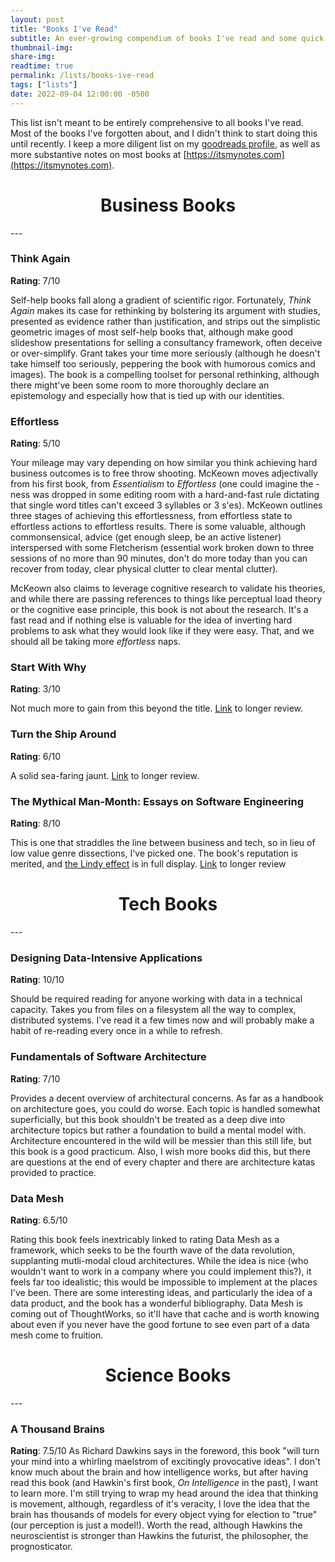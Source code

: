 ```yaml
---
layout: post
title: "Books I've Read"
subtitle: An ever-growing compendium of books I've read and some quick thoughts
thumbnail-img:
share-img:
readtime: true
permalink: /lists/books-ive-read
tags: ["lists"]
date: 2022-09-04 12:00:00 -0500
---
```


This list isn't meant to be entirely comprehensive to all books I've read. Most of the books I've forgotten about, and I didn't think to start doing this until recently. I keep a more diligent list on my [goodreads profile](https://www.goodreads.com/user/show/23744091-michael-mcintyre), as well as more substantive notes on most books at [https://itsmynotes.com](https://itsmynotes.com).

<center><h1>Business Books</h1></center>
---

### Think Again
**Rating**: 7/10

Self-help books fall along a gradient of scientific rigor. Fortunately, _Think Again_ makes its case for rethinking by bolstering its argument with studies, presented as evidence rather than justification, and strips out the simplistic geometric images of most self-help books that, although make good slideshow presentations for selling a consultancy framework, often deceive or over-simplify. Grant takes your time more seriously (although he doesn't take himself too seriously, peppering the book with humorous comics and images). The book is a compelling toolset for personal rethinking, although there might've been some room to more thoroughly declare an epistemology and especially how that is tied up with our identities.

### Effortless
**Rating**: 5/10

Your mileage may vary depending on how similar you think achieving hard business outcomes is to free throw shooting. McKeown moves adjectivally from his first book, from _Essentialism_ to _Effortless_ (one could imagine the -ness was dropped in some editing room with a hard-and-fast rule dictating that single word titles can't exceed 3 syllables or 3 s'es). McKeown outlines three stages of achieving this effortlessness, from effortless state to effortless actions to effortless results. There is some valuable, although commonsensical, advice (get enough sleep, be an active listener) interspersed with some Fletcherism (essential work broken down to three sessions of no more than 90 minutes, don't do more today than you can recover from today, clear physical clutter to clear mental clutter).

McKeown also claims to leverage cognitive research to validate his theories, and while there are passing references to things like perceptual load theory or the cognitive ease principle, this book is not about the research. It's a fast read and if nothing else is valuable for the idea of inverting hard problems to ask what they would look like if they were easy. That, and we should all be taking more _effortless_ naps.

### Start With Why
**Rating**: 3/10

Not much more to gain from this beyond the title. [Link](/books/start-with-why) to longer review.

### Turn the Ship Around
**Rating**: 6/10

A solid sea-faring jaunt. [Link](/books/turn-the-ship-around) to longer review.

### The Mythical Man-Month: Essays on Software Engineering
**Rating**: 8/10

This is one that straddles the line between business and tech, so in lieu of low value genre dissections, I've picked one. The book's reputation is merited, and [the Lindy effect](https://en.wikipedia.org/wiki/Lindy_effect) is in full display. [Link](/books/the-mythical-man-month) to longer review

<center><h1>Tech Books</h1></center>
---

### Designing Data-Intensive Applications
**Rating**: 10/10

Should be required reading for anyone working with data in a technical capacity. Takes you from files on a filesystem all the way to complex, distributed systems. I've read it a few times now and will probably make a habit of re-reading every once in a while to refresh.

### Fundamentals of Software Architecture
**Rating**: 7/10

Provides a decent overview of architectural concerns. As far as a handbook on architecture goes, you could do worse. Each topic is handled somewhat superficially, but this book shouldn't be treated as a deep dive into architecture topics but rather a foundation to build a mental model with. Architecture encountered in the wild will be messier than this still life, but this book is a good practicum. Also, I wish more books did this, but there are questions at the end of every chapter and there are architecture katas provided to practice.

### Data Mesh
**Rating**: 6.5/10

Rating this book feels inextricably linked to rating Data Mesh as a framework, which seeks to be the fourth wave of the data revolution, supplanting mutli-modal cloud architectures. While the idea is nice (who wouldn't want to work in a company where you could implement this?), it feels far too idealistic; this would be impossible to implement at the places I've been. There are some interesting ideas, and particularly the idea of a data product, and the book has a wonderful bibliography. Data Mesh is coming out of ThoughtWorks, so it'll have that cache and is worth knowing about even if you never have the good fortune to see even part of a data mesh come to fruition.

<center><h1>Science Books</h1></center>
---

### A Thousand Brains
**Rating**: 7.5/10
As Richard Dawkins says in the foreword, this book "will turn your mind into a whirling maelstrom of excitingly provocative ideas". I don't know much about the brain and how intelligence works, but after having read this book (and Hawkin's first book, _On Intelligence_ in the past), I want to learn more. I'm still trying to wrap my head around the idea that thinking is movement, although, regardless of it's veracity, I love the idea that the brain has thousands of models for every object vying for election to "true" (our perception is just a model!). Worth the read, although Hawkins the neuroscientist is stronger than Hawkins the futurist, the philosopher, the prognosticator.